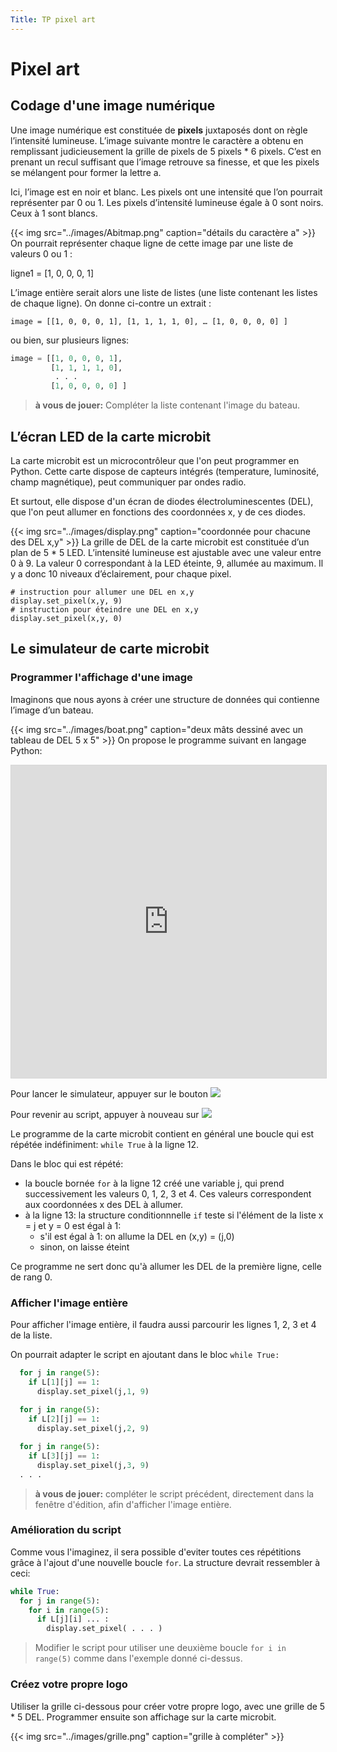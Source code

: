 ```yaml
---
Title: TP pixel art
---
```


# Pixel art
## Codage d'une image numérique
Une image numérique est constituée de **pixels** juxtaposés dont on règle l’intensité lumineuse. 
L’image suivante montre le caractère a obtenu en remplissant judicieusement la grille de pixels de 5 pixels * 6 pixels.
C’est en prenant un recul suffisant que l’image retrouve sa finesse, et que les pixels se mélangent pour former la lettre a.

Ici, l’image est en noir et blanc. Les pixels ont une intensité que l’on pourrait représenter par 0 ou 1.
Les pixels d’intensité lumineuse égale à 0 sont noirs. Ceux à 1 sont blancs.

{{< img src="../images/Abitmap.png" caption="détails du caractère a" >}}
On pourrait représenter chaque ligne de cette image par une liste de valeurs 0 ou 1 :

ligne1 = [1, 0, 0, 0, 1]

L’image entière serait alors une liste de listes (une liste contenant les listes de chaque ligne).
On donne ci-contre un extrait :

`image = [[1, 0, 0, 0, 1], [1, 1, 1, 1, 0], … [1, 0, 0, 0, 0] ]`

ou bien, sur plusieurs lignes:

```python
image = [[1, 0, 0, 0, 1],
         [1, 1, 1, 1, 0],
          . . .  
         [1, 0, 0, 0, 0] ]
``` 

> **à vous de jouer:** Compléter la liste contenant l'image du bateau. 

## L’écran LED de la carte microbit
La carte microbit est un microcontrôleur que l'on peut programmer en Python. Cette carte dispose de capteurs intégrés (temperature, luminosité, champ magnétique), peut communiquer par ondes radio.

Et surtout, elle dispose d'un écran de diodes électroluminescentes (DEL), que l'on peut allumer en fonctions des coordonnées x, y de ces diodes.

{{< img src="../images/display.png" caption="coordonnée pour chacune des DEL x,y" >}}
La grille de DEL de la carte microbit est constituée d’un plan de 5 * 5 LED.
L’intensité lumineuse est ajustable avec une valeur entre 0 à 9. 
La valeur 0 correspondant à la LED éteinte, 9, allumée au maximum.
Il y a donc 10 niveaux d’éclairement, pour chaque pixel.

```
# instruction pour allumer une DEL en x,y
display.set_pixel(x,y, 9)
# instruction pour éteindre une DEL en x,y
display.set_pixel(x,y, 0)
```

## Le simulateur de carte microbit
### Programmer l'affichage d'une image
Imaginons que nous ayons à créer une structure de données qui contienne l’image d’un bateau. 

{{< img src="../images/boat.png" caption="deux mâts dessiné avec un tableau de DEL 5 x 5" >}}
On propose le programme suivant en langage Python:



<iframe width='100%' height='500' allowfullscreen frameborder='0' style='border:1px #d6d6d6 solid;' src="https://fr.vittascience.com/microbit/?link=606cc7ccd1533&mode=code"></iframe>

Pour lancer le simulateur, appuyer sur le bouton ![](../images/play.png)

Pour revenir au script, appuyer à nouveau sur ![](../images/play.png)

Le programme de la carte microbit contient en général une boucle qui est répétée indéfiniment: `while True` à la ligne 12.

Dans le bloc qui est répété:

* la boucle bornée `for` à la ligne 12 créé une variable j, qui prend successivement les valeurs 0, 1, 2, 3 et 4. Ces valeurs correspondent aux coordonnées x des DEL à allumer.
* à la ligne 13: la structure conditionnnelle `if` teste si l'élément de la liste x = j et y = 0 est égal à 1:
  * s'il est égal à 1: on allume la DEL en (x,y) = (j,0)
  * sinon, on laisse éteint

Ce programme ne sert donc qu'à allumer les DEL de la première ligne, celle de rang 0.

### Afficher l'image entière
Pour afficher l'image entière, il faudra aussi parcourir les lignes 1, 2, 3 et 4 de la liste.

On pourrait adapter le script en ajoutant dans le bloc `while True:`

```python
  for j in range(5):
    if L[1][j] == 1:
      display.set_pixel(j,1, 9)
  
  for j in range(5):
    if L[2][j] == 1:
      display.set_pixel(j,2, 9)

  for j in range(5):
    if L[3][j] == 1:
      display.set_pixel(j,3, 9)
  . . .
``` 

> **à vous de jouer:** compléter le script précédent, directement dans la fenêtre d'édition, afin d'afficher l'image entière.

### Amélioration du script
Comme vous l'imaginez, il sera possible d'eviter toutes ces répétitions grâce à l'ajout d'une nouvelle boucle `for`. La structure devrait ressembler à ceci:

```python
while True:
  for j in range(5):
    for i in range(5):
      if L[j][i] ... : 
        display.set_pixel( . . . )
```

> Modifier le script pour utiliser une deuxième boucle `for i in range(5)` comme dans l'exemple donné ci-dessus.


### Créez votre propre logo
Utiliser la grille ci-dessous pour créer votre propre logo, avec une grille de 5 * 5 DEL. Programmer ensuite son affichage sur la carte microbit.

{{< img src="../images/grille.png" caption="grille à compléter" >}}